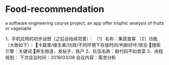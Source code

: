 # Food-recommendation
a software engineering course project, an app offer trophic analysis of fruits or vagetable

1、手机应用的初步设想（之后会陆续完善）：
（1）名称：果蔬食客
（2）功能（大致如下）：
卡路里/维生素/功效/不同环境下存放时间/判断好坏/禁忌
搜索引擎：关键词
养生频道，发帖子，账户
2、队伍名称：敲代码不如卖菜
3、进程规划：
下次会议时间：2019/03/08
会议内容：需求分析
